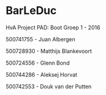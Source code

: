 # BarLeDuc
HvA Project PAD: Boot Groep 1 - 2016

500741755 - Juan Albergen
500728930 - Matthijs Blankevoort
500724556 - Glenn Bond
500744286 - Aleksej Horvat
500742553 - Douk van der Putten